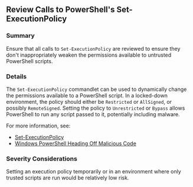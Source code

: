 ## Review Calls to PowerShell's Set-ExecutionPolicy

### Summary

Ensure that all calls to `Set-ExecutionPolicy` are reviewed to ensure they don't
inappropriately weaken the permissions available to untrusted PowerShell
scripts.

### Details

The `Set-ExecutionPolicy` commandlet can be used to dynamically change the
permissions available to a PowerShell script. In a locked-down environment, the
policy should either be `Restricted` or `AllSigned`, or possibly `RemoteSigned`.
Setting the policy to `Unrestricted` or `Bypass` allows PowerShell to run any
script passed to it, potentially including malware.

For more information, see:

-   [Set-ExecutionPolicy](https://docs.microsoft.com/en-us/powershell/module/microsoft.powershell.security/set-executionpolicy?view=powershell-6)
-   [Windows PowerShell Heading Off Malicious Code](https://technet.microsoft.com/en-us/library/2008.01.powershell.aspx)

### Severity Considerations

Setting an execution policy temporarily or in an environment where only trusted
scripts are run would be relatively low risk.
